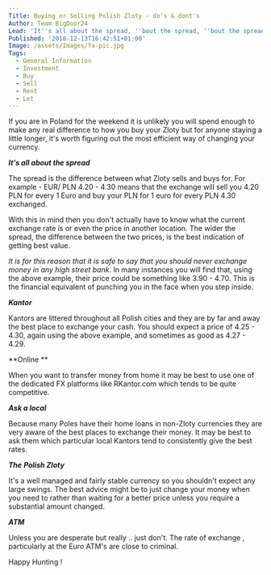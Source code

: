 ```yaml
---
Title: Buying or Selling Polish Zloty - do's & dont's
Author: Team BigDoor24
Lead: 'It''s all about the spread, ''bout the spread, ''bout the spread'
Published: '2018-12-13T16:42:51+01:00'
Image: /assets/Images/fx-pic.jpg
Tags:
  - General Information
  - Investment
  - Buy
  - Sell
  - Rent
  - Let
---
```

If you are in Poland for the weekend it is unlikely you will spend enough to make any real difference to how you buy your Zloty but for anyone staying a little longer, it's worth figuring out the most efficient way of changing your currency.

**_It's all about the spread_**

The spread is the difference between what Zloty sells and buys for. For example - EUR/ PLN 4.20 - 4.30 means that the exchange will sell you 4.20 PLN for every 1 Euro and buy your PLN for 1 euro for every PLN 4.30 exchanged.

With this in mind then you don't actually have to know what the current exchange rate is or even the price in another location. The wider the spread, the difference between the two prices, is the best indication of getting best value. 

_It is for this reason that it is safe to say that you should never exchange money in any high street bank_. In many instances you will find that, using the above example, their price could be something like 3.90 - 4.70. This is the financial equivalent of punching you in the face when you step inside.

**_Kantor_**

Kantors are littered throughout all Polish cities and they are by far and away the best place to exchange your cash. You should expect a price of 4.25 - 4.30, again using the above example, and sometimes as good as 4.27 - 4.29.

**Online **

When you want to transfer money from home it may be best to use one of the dedicated FX platforms like RKantor.com which tends to be quite competitive. 

_**Ask a local**_

Because many Poles have their home loans in non-Zloty currencies they are very aware of the best places to exchange their money. It may be best to ask them which particular local Kantors tend to consistently give the best rates.

**_The_** _**Polish Zloty**_

It's a well managed and fairly stable currency so you shouldn't expect any large swings. The best advice might be to just change your money when you need to rather than waiting for a better price unless you require a substantial amount changed.



_**ATM**_

Unless you are desperate but really .. just don't. The rate of exchange , particularly at the Euro ATM's are close to criminal.

Happy Hunting !
